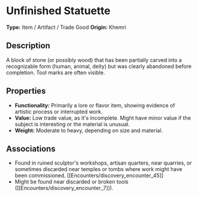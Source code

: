 # Unfinished Statuette

**Type:** Item / Artifact / Trade Good
**Origin:** Khemri

## Description
A block of stone (or possibly wood) that has been partially carved into a recognizable form (human, animal, deity) but was clearly abandoned before completion. Tool marks are often visible.

## Properties
*   **Functionality:** Primarily a lore or flavor item, showing evidence of artistic process or interrupted work.
*   **Value:** Low trade value, as it's incomplete. Might have minor value if the subject is interesting or the material is unusual.
*   **Weight:** Moderate to heavy, depending on size and material.

## Associations
*   Found in ruined sculptor's workshops, artisan quarters, near quarries, or sometimes discarded near temples or tombs where work might have been commissioned. [[Encounters/discovery_encounter_45]]
*   Might be found near discarded or broken tools ([[Encounters/discovery_encounter_7]]). 